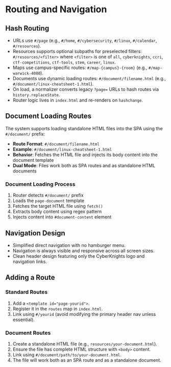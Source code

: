 # Routing and Navigation

## Hash Routing

- URLs use `#/page` (e.g., `#/home`, `#/cybersecurity`, `#/linux`, `#/calendar`, `#/resources`).
- Resources supports optional subpaths for preselected filters: `#/resources/<filter>` where `<filter>` is one of `all`, `cyberknights`, `ccri`, `ctf-competitions`, `ctf-tools`, `stem`, `career`, `linux`.
- Maps use campus-specific routes: `#/map-{campus}-{room}` (e.g., `#/map-warwick-4080`).
- Documents use dynamic loading routes: `#/document/filename.html` (e.g., `#/document/linux-cheatsheet-1.html`).
- On load, a normalizer converts legacy `?page=` URLs to hash routes via `history.replaceState`.
- Router logic lives in `index.html` and re-renders on `hashchange`.

## Document Loading Routes

The system supports loading standalone HTML files into the SPA using the `#/document/` prefix:

- **Route Format**: `#/document/filename.html`
- **Example**: `#/document/linux-cheatsheet-1.html`
- **Behavior**: Fetches the HTML file and injects its body content into the document template
- **Dual Mode**: Files work both as SPA routes and as standalone HTML documents

### Document Loading Process

1. Router detects `#/document/` prefix
2. Loads the `page-document` template
3. Fetches the target HTML file using `fetch()`
4. Extracts body content using regex pattern
5. Injects content into `#document-content` element

## Navigation Design

- Simplified direct navigation with no hamburger menu.
- Navigation is always visible and responsive across all screen sizes.
- Clean header design featuring only the CyberKnights logo and navigation links.

## Adding a Route

### Standard Routes

1. Add a `<template id="page-yourid">`.
2. Register it in the `routes` map in `index.html`.
3. Link using `#/yourid` (avoid modifying the primary header nav unless essential).

### Document Routes

1. Create a standalone HTML file (e.g., `resources/your-document.html`).
2. Ensure the file has complete HTML structure with `<body>` content.
3. Link using `#/document/path/to/your-document.html`.
4. The file will work both as an SPA route and as a standalone document.
